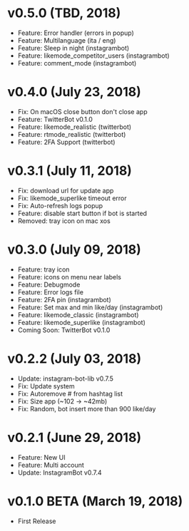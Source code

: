 # v0.5.0 (TBD, 2018)

* Feature: Error handler (errors in popup)
* Feature: Multilanguage (ita / eng)
* Feature: Sleep in night (instagrambot)
* Feature: likemode_competitor_users (instagrambot)
* Feature: comment_mode (instagrambot)


# v0.4.0 (July 23, 2018)
* Fix: On macOS close button don't close app
* Feature: TwitterBot v0.1.0
* Feature: likemode_realistic (twitterbot)
* Feature: rtmode_realistic (twitterbot)
* Feature: 2FA Support (twitterbot)


# v0.3.1 (July 11, 2018)

* Fix: download url for update app
* Fix: likemode_superlike timeout error
* Fix: Auto-refresh logs popup
* Feature: disable start button if bot is started
* Removed: tray icon on mac xos


# v0.3.0 (July 09, 2018)

* Feature: tray icon 
* Feature: icons on menu near labels
* Feature: Debugmode
* Feature: Error logs file
* Feature: 2FA pin (instagrambot)
* Feature: Set max and min like/day (instagrambot)
* Feature: likemode_classic (instagrambot)
* Feature: likemode_superlike (instagrambot)
* Coming Soon: TwitterBot v0.1.0 


# v0.2.2 (July 03, 2018)

* Update: instagram-bot-lib v0.7.5
* Fix: Update system
* Fix: Autoremove # from hashtag list
* Fix: Size app (~102 -> ~42mb)
* Fix: Random, bot insert more than 900 like/day


# v0.2.1 (June 29, 2018)

* Feature: New UI
* Feature: Multi account
* Update: InstagramBot v0.7.4


# v0.1.0 BETA (March 19, 2018)

* First Release
